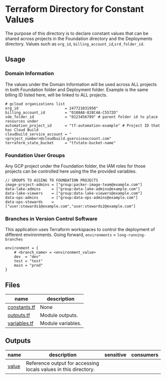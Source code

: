 # Terraform Directory for Constant Values

The purpose of this directory is to declare constant values that can be shared across projects in the Foundation directory and the Deployments directory. Values such as `org_id`, `billing_account_id`,`srd_folder_id`. 

## Usage

### Domain Information

The values under the Domain Information will be used across ALL projects in both Foundation folder and Deployment folder. Example is the same billing ID listed here, will be linked to ALL projects.

```hcl
# gcloud organizations list
org_id                     = 247721031950"                                
billing_account_id         = "0108A8-828C4A-C5572D"                       
sde_folder_id              = "0123456789" # parent folder id to place resources under
automation_project_id      = "tf-automation-example" # Project ID that has Cloud Build
cloudbuild_service_account = "<project_number>@cloudbuild.gserviceaccount.com"
terraform_state_bucket     = "tfstate-bucket-name" 
```

### Foundation User Groups

Any GCP project under the Foundation folder, the IAM roles for those projects can be controlled here using the the provided variables.

```hcl
// GROUPS TO ASSING TO FOUNDATION PROJECTS
image-project-admins = ["group:packer-image-team@example.com"]
data-lake-admins     = ["group:data-lake-admins@example.com"]
data-lake-viewers    = ["group:data-lake-viewers@example.com"]
data-ops-admins      = ["group:data-ops-admins@example.com"]
data-ops-stewards    = ["user:stewards1@example.com","user:stewards2@example.com"]
```

### Branches in Version Control Software

This application uses Terraform workspaces to control the deployment of different environments. Going forward, `environments` = `long-running-branches`

```hcl
environment = {
    # <branch_name> = <environment_value>
    dev  = "dev"
    test = "test"
    main = "prod"
}
```


<!-- TFDOC OPTS files:1 show_extra:1 -->
<!-- BEGIN TFDOC -->

## Files

| name | description |
|---|---|
| [constants.tf](./constants.tf) | None |
| [outputs.tf](./outputs.tf) | Module outputs. |
| [variables.tf](./variables.tf) | Module variables. |

## Outputs

| name | description | sensitive | consumers |
|---|---|:---:|---|
| [value](outputs.tf#L5) | Reference output for accessing locals values in this directory. |  |  |

<!-- END TFDOC -->
